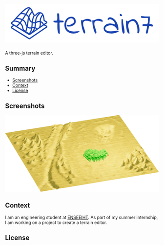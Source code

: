 <!-- omit in toc -->
# ![logo](docs/assets/logo/banner.png)

A three-js terrain editor.

<!-- omit in toc -->
## Summary

- [Screenshots](#screenshots)
- [Context](#context)
- [License](#license)

## Screenshots

<p align="center">
  <img src="docs/assets/screenshots/screenshot-22-06-24.png" />
</p>

## Context

I am an engineering student at [ENSEEIHT](https://www.enseeiht.fr/fr/index.html).
As part of my summer internship, I am working on a project to create a terrain editor.

## License
